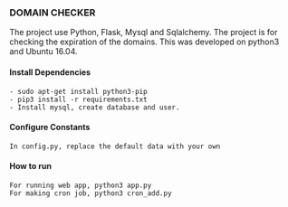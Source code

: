 ### DOMAIN CHECKER
The project use Python, Flask, Mysql and Sqlalchemy. The project is for checking the expiration of the domains. This was developed on python3 and Ubuntu 16.04.

#### Install Dependencies
    - sudo apt-get install python3-pip
    - pip3 install -r requirements.txt
    - Install mysql, create database and user.


#### Configure Constants
    In config.py, replace the default data with your own

#### How to run
    For running web app, python3 app.py
    For making cron job, python3 cron_add.py
